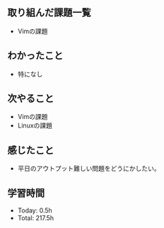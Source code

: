 ## 取り組んだ課題一覧
- Vimの課題
## わかったこと
- 特になし
## 次やること
- Vimの課題
- Linuxの課題
## 感じたこと
- 平日のアウトプット難しい問題をどうにかしたい。
## 学習時間
- Today: 0.5h
- Total: 217.5h
<!--
```toggl
LIST
FROM 2024-05-08 TO 2024-05-08
INCLUDE PROJECTS "HappinessChain", "Self-Study"
```
```toggl
SUMMARY
FROM 2024-01-01 TO 2024-05-08
INCLUDE PROJECTS "HappinessChain", "Self-Study"
```
-->